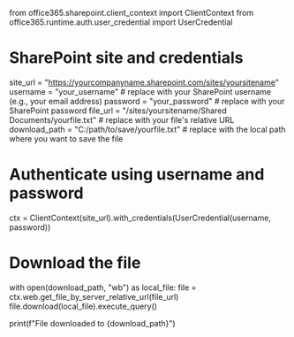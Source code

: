 from office365.sharepoint.client_context import ClientContext
from office365.runtime.auth.user_credential import UserCredential

# SharePoint site and credentials
site_url = "https://yourcompanyname.sharepoint.com/sites/yoursitename"
username = "your_username"  # replace with your SharePoint username (e.g., your email address)
password = "your_password"  # replace with your SharePoint password
file_url = "/sites/yoursitename/Shared Documents/yourfile.txt"  # replace with your file's relative URL
download_path = "C:/path/to/save/yourfile.txt"  # replace with the local path where you want to save the file

# Authenticate using username and password
ctx = ClientContext(site_url).with_credentials(UserCredential(username, password))

# Download the file
with open(download_path, "wb") as local_file:
    file = ctx.web.get_file_by_server_relative_url(file_url)
    file.download(local_file).execute_query()

print(f"File downloaded to {download_path}")
